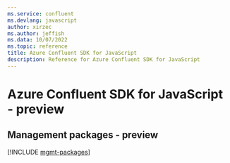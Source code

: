 ```yaml
---
ms.service: confluent
ms.devlang: javascript
author: xirzec
ms.author: jeffish
ms.data: 10/07/2022
ms.topic: reference
title: Azure Confluent SDK for JavaScript
description: Reference for Azure Confluent SDK for JavaScript
---
```

# Azure Confluent SDK for JavaScript - preview

## Management packages - preview
[!INCLUDE [mgmt-packages](confluent-mgmt-index.md)]